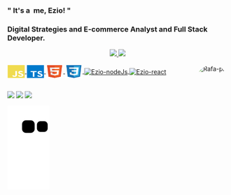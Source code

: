 ### " It's a  me, Ezio! "
### Digital Strategies and E-commerce Analyst and Full Stack Developer. 
  


<div align="center">
  <a href="https://github.com/eziocdl">
  <img height="180em" src="https://github-readme-stats.vercel.app/api?username=eziocdl&show_icons=true&theme=dark&include_all_commits=true&count_private=true"/>
  <img height="180em" src="https://github-readme-stats.vercel.app/api/top-langs/?username=eziocdl&layout=compact&langs_count=7&theme=dark"/>
</div>
  
  <div style="display: inline_block"><br>
  <img align="center" alt="Ezio-Js" height="30" width="40" src="https://raw.githubusercontent.com/devicons/devicon/master/icons/javascript/javascript-plain.svg">
  <img align="center" alt="Ezio-Ts" height="30" width="40" src="https://raw.githubusercontent.com/devicons/devicon/master/icons/typescript/typescript-plain.svg">
  <img align="center" alt="Ezio-HTML" height="30" width="40" src="https://raw.githubusercontent.com/devicons/devicon/master/icons/html5/html5-original.svg">
  <img align="center" alt="Ezio-CSS" height="30" width="40" src="https://raw.githubusercontent.com/devicons/devicon/master/icons/css3/css3-original.svg">
  <img align="center" alt="Ezio-nodeJs" height="30" width="40"
       src="https://cdn.jsdelivr.net/gh/devicons/devicon/icons/nodejs/nodejs-original.svg">
     <img align="center" alt="Ezio-react" height="30" width="40"
       src="https://cdn.jsdelivr.net/gh/devicons/devicon/icons/react/react-original.svg">
    <img align="right" alt="Rafa-pic" height="150" style="border-radius:50px;" src= "https://i0.wp.com/gamehall.com.br/wp-content/uploads/2021/02/nintendo-switch-online-mario-luigi.jpg?ssl=1">
</div>
  
  ##
  
  <div> 
  
  <a href="https://instagram.com/ezio_cintra" target="_blank"><img src="https://img.shields.io/badge/-Instagram-%23E4405F?style=for-the-badge&logo=instagram&logoColor=white" target="_blank"></a>
  <a href = "mailto:eziocdl@gmail.com"><img src="https://img.shields.io/badge/-Gmail-%23333?style=for-the-badge&logo=gmail&logoColor=white" target="_blank"></a>
  <a href="https://www.linkedin.com/in/ezio-cintra-de-lima-2955b34a/" target="_blank"><img src="https://img.shields.io/badge/-LinkedIn-%230077B5?style=for-the-badge&logo=linkedin&logoColor=white" target="_blank"></a> 
 
  ![Snake animation](https://github.com/rafaballerini/rafaballerini/blob/output/github-contribution-grid-snake.svg)
 
</div>

